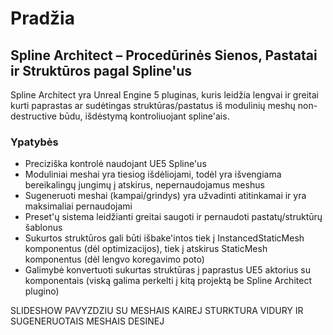 # Pradžia

## Spline Architect – Procedūrinės Sienos, Pastatai ir Struktūros pagal Spline'us

Spline Architect yra Unreal Engine 5 pluginas, kuris leidžia lengvai ir greitai kurti paprastas ar sudėtingas struktūras/pastatus iš modulinių meshų non-destructive būdu, išdėstymą kontroliuojant spline'ais.

### Ypatybės

- Preciziška kontrolė naudojant UE5 Spline'us
- Moduliniai meshai yra tiesiog išdėliojami, todėl yra išvengiama bereikalingų jungimų į atskirus, nepernaudojamus meshus
- Sugeneruoti meshai (kampai/grindys) yra užvadinti atitinkamai ir yra maksimaliai pernaudojami
- Preset'ų sistema leidžianti greitai saugoti ir pernaudoti pastatų/struktūrų šablonus
- Sukurtos struktūros gali būti išbake'intos tiek į InstancedStaticMesh komponentus (dėl optimizacijos), tiek į atskirus StaticMesh komponentus (dėl lengvo koregavimo poto)
- Galimybė konvertuoti sukurtas struktūras į paprastus UE5 aktorius su komponentais (viską galima perkelti į kitą projektą be Spline Architect plugino)

SLIDESHOW PAVYZDZIU SU MESHAIS KAIREJ STURKTURA VIDURY IR SUGENERUOTAIS MESHAIS DESINEJ